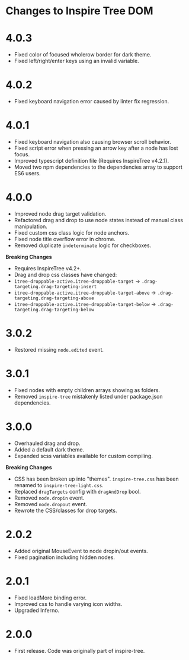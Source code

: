 # Changes to Inspire Tree DOM

# 4.0.3

- Fixed color of focused wholerow border for dark theme.
- Fixed left/right/enter keys using an invalid variable.

# 4.0.2

- Fixed keyboard navigation error caused by linter fix regression.

# 4.0.1

- Fixed keyboard navigation also causing browser scroll behavior.
- Fixed script error when pressing an arrow key after a node has lost focus.
- Improved typescript definition file (Requires InspireTree v4.2.1).
- Moved two npm dependencies to the dependencies array to support ES6 users.

# 4.0.0

- Improved node drag target validation.
- Refactored drag and drop to use node states instead of manual class manipulation.
- Fixed custom css class logic for node anchors.
- Fixed node title overflow error in chrome.
- Removed duplicate `indeterminate` logic for checkboxes.

**Breaking Changes**

- Requires InspireTree v4.2+.
- Drag and drop css classes have changed:
- `itree-droppable-active.itree-droppable-target` -> `.drag-targeting.drag-targeting-insert`
- `itree-droppable-active.itree-droppable-target-above` -> `.drag-targeting.drag-targeting-above`
- `itree-droppable-active.itree-droppable-target-below` -> `.drag-targeting.drag-targeting-below`

# 3.0.2

- Restored missing `node.edited` event.

# 3.0.1

- Fixed nodes with empty children arrays showing as folders.
- Removed `inspire-tree` mistakenly listed under package.json dependencies.

# 3.0.0

- Overhauled drag and drop.
- Added a default dark theme.
- Expanded scss variables available for custom compiling.

**Breaking Changes**

- CSS has been broken up into "themes". `inspire-tree.css` has been renamed to `inspire-tree-light.css`.
- Replaced `dragTargets` config with `dragAndDrop` bool.
- Removed `node.dropin` event.
- Removed `node.dropout` event.
- Rewrote the CSS/classes for drop targets.

# 2.0.2

- Added original MouseEvent to node dropin/out events.
- Fixed pagination including hidden nodes.

# 2.0.1

- Fixed loadMore binding error.
- Improved css to handle varying icon widths.
- Upgraded Inferno.

# 2.0.0

- First release. Code was originally part of inspire-tree.
